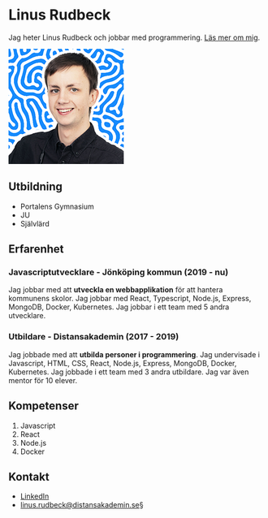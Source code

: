 # Linus Rudbeck

Jag heter Linus Rudbeck och jobbar med programmering. [Läs mer om mig](./about-me.md).

![Linus Rudbeck](./liten-linus.png)

## Utbildning

- Portalens Gymnasium
- JU
- Självlärd

## Erfarenhet

### Javascriptutvecklare - Jönköping kommun (2019 - nu)

Jag jobbar med att **utveckla en webbapplikation** för att hantera kommunens skolor. Jag jobbar med React, Typescript, Node.js, Express, MongoDB, Docker, Kubernetes. Jag jobbar i ett team med 5 andra utvecklare.

### Utbildare - Distansakademin (2017 - 2019)

Jag jobbade med att **utbilda personer i programmering**. Jag undervisade i Javascript, HTML, CSS, React, Node.js, Express, MongoDB, Docker, Kubernetes. Jag jobbade i ett team med 3 andra utbildare. Jag var även mentor för 10 elever.

## Kompetenser

1. Javascript
2. React
3. Node.js
4. Docker

## Kontakt

- [LinkedIn](https://www.linkedin.com/in/liru/)
- [linus.rudbeck@distansakademin.se](mailto:linus.rudbeck@distansakademin.se)§